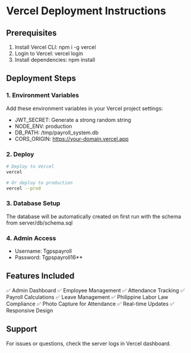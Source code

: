 # Vercel Deployment Instructions

## Prerequisites
1. Install Vercel CLI: npm i -g vercel
2. Login to Vercel: vercel login
3. Install dependencies: npm install

## Deployment Steps

### 1. Environment Variables
Add these environment variables in your Vercel project settings:
- JWT_SECRET: Generate a strong random string
- NODE_ENV: production
- DB_PATH: /tmp/payroll_system.db
- CORS_ORIGIN: https://your-domain.vercel.app

### 2. Deploy
```bash
# Deploy to Vercel
vercel

# Or deploy to production
vercel --prod
```

### 3. Database Setup
The database will be automatically created on first run with the schema from server/db/schema.sql

### 4. Admin Access
- Username: Tgpspayroll
- Password: Tgpspayroll16**

## Features Included
✅ Admin Dashboard
✅ Employee Management
✅ Attendance Tracking
✅ Payroll Calculations
✅ Leave Management
✅ Philippine Labor Law Compliance
✅ Photo Capture for Attendance
✅ Real-time Updates
✅ Responsive Design

## Support
For issues or questions, check the server logs in Vercel dashboard.

